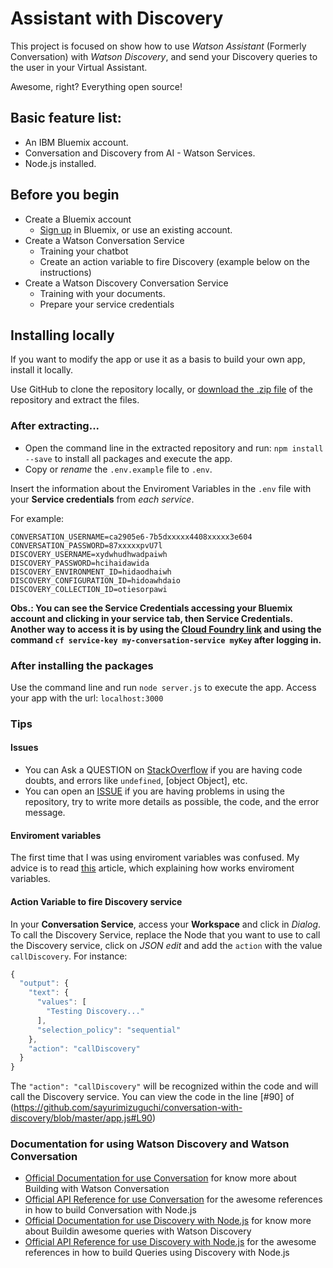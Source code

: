 # Assistant with Discovery

This project is focused on show how to use _Watson Assistant_ (Formerly Conversation) with _Watson Discovery_, and send your Discovery queries to the user in your Virtual Assistant. 

Awesome, right? Everything open source!

## Basic feature list:

 * An IBM Bluemix account.
 * Conversation and Discovery from AI - Watson Services.
 * Node.js installed.


## Before you begin

* Create a Bluemix account
    * [Sign up](https://console.ng.bluemix.net/registration/?target=/catalog/%3fcategory=watson) in Bluemix, or use an existing account.
* Create a Watson Conversation Service
    * Training your chatbot
    * Create an action variable to fire Discovery (example below on the instructions)
* Create a Watson Discovery Conversation Service
    * Training with your documents.
    * Prepare your service credentials


## Installing locally

If you want to modify the app or use it as a basis to build your own app, install it locally.

Use GitHub to clone the repository locally, or [download the .zip file](https://github.com/sayurimizuguchi/conversation-with-discovery/archive/master.zip) of the repository and extract the files.


### After extracting...

- Open the command line in the extracted repository and run: ```npm install --save``` to install all packages and execute the app.
- Copy or _rename_ the `.env.example` file to `.env`.

Insert the information about the Enviroment Variables in the `.env` file with your **Service credentials** from _each service_. 

For example:

    CONVERSATION_USERNAME=ca2905e6-7b5dxxxxx4408xxxxx3e604
    CONVERSATION_PASSWORD=87xxxxxpvU7l
    DISCOVERY_USERNAME=xydwhudhwadpaiwh
    DISCOVERY_PASSWORD=hcihaidawida
    DISCOVERY_ENVIRONMENT_ID=hidaodhaiwh
    DISCOVERY_CONFIGURATION_ID=hidoawhdaio
    DISCOVERY_COLLECTION_ID=otiesorpawi

**Obs.: You can see the Service Credentials accessing your Bluemix account and clicking in your service tab, then Service Credentials. Another way to access it is by using the [Cloud Foundry link](https://docs.cloudfoundry.org/cf-cli/install-go-cli.html) and using the command `cf service-key my-conversation-service myKey` after logging in.**

### After installing the packages

Use the command line and run ```node server.js``` to execute the app. Access your app with the url: ```localhost:3000```


### Tips

#### Issues

- You can Ask a QUESTION on [StackOverflow](https://stackoverflow.com/questions/ask) if you are having code doubts, and errors like `undefined`, [object Object], etc.
- You can open an [ISSUE](https://github.com/sayurimizuguchi/conversation-with-discovery/issues/new) if you are having problems in using the repository, try to write more details as possible, the code, and the error message.

#### Enviroment variables

The first time that I was using enviroment variables was confused. My advice is to read [this](https://medium.com/@thejasonfile/using-dotenv-package-to-create-environment-variables-33da4ac4ea8f) article, which explaining how works enviroment variables. 

#### Action Variable to fire Discovery service

In your **Conversation Service**, access your **Workspace** and click in *Dialog*. To call the Discovery Service, replace the Node that you want to use to call the Discovery service, click on _JSON edit_ and add the `action` with the value `callDiscovery`. For instance:


```javascript
{
  "output": {
    "text": {
      "values": [
        "Testing Discovery..."
      ],
      "selection_policy": "sequential"
    },
    "action": "callDiscovery"
  }
}
```
The ```"action": "callDiscovery"``` will be recognized within the code and will call the Discovery service. You can view the code in the line [#90] of (https://github.com/sayurimizuguchi/conversation-with-discovery/blob/master/app.js#L90)



### Documentation for using Watson Discovery and Watson Conversation

 * [Official Documentation for use Conversation](https://console.bluemix.net/docs/services/conversation/index.html) for know more about Building with Watson Conversation
 * [Official API Reference for use Conversation](https://www.ibm.com/watson/developercloud/conversation/api/v1/?node#) for the awesome references in how to build Conversation with Node.js
* [Official Documentation for use Discovery with Node.js](https://console.bluemix.net/docs/services/discovery/index.html#about) for know more about Buildin awesome queries with Watson Discovery
 * [Official API Reference for use Discovery with Node.js](https://www.ibm.com/watson/developercloud/discovery/api/v1/?node) for the awesome references in how to build Queries using Discovery with Node.js
